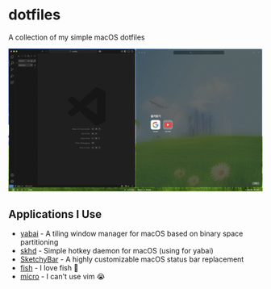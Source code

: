 # dotfiles

A collection of my simple macOS dotfiles

![example](./example.webp)

## Applications I Use
* [yabai](https://github.com/koekeishiya/yabai) - A tiling window manager for macOS based on binary space partitioning
* [skhd](https://github.com/koekeishiya/skhd) - Simple hotkey daemon for macOS (using for yabai)
* [SketchyBar](https://github.com/FelixKratz/SketchyBar) - A highly customizable macOS status bar replacement
* [fish](https://github.com/fish-shell/fish-shell) - I love fish 🤤
* [micro](https://github.com/zyedidia/micro) - I can't use vim 😭
